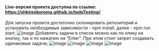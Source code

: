 #### Live-версия проекта доступна по ссылке: https://shkirenkoroma.github.io/todoTesting/

Для запуска проекта достаточно склонировать репозиторий и установить необходимые зависимости - npm install, 
далее - npm run start;
![image](https://github.com/Shkirenkoroma/todoTesting/assets/61347452/c4dfdc80-e2a4-4f37-893a-516d192b017d)
Добавлять задачи в список можно как по клику на кнопку, так и по нажатию на "Enter".
При этом стоит запрет создавать одинаковые задачи;
![image](https://github.com/Shkirenkoroma/todoTesting/assets/61347452/3bcf4e7e-be2c-445f-878b-0af72461e6cb)
![image](https://github.com/Shkirenkoroma/todoTesting/assets/61347452/f532f127-aad3-4a65-8868-4361d3f51b1f)
![image](https://github.com/Shkirenkoroma/todoTesting/assets/61347452/3c1e6ea9-940d-46f5-b90f-56fb31b36661)
![image](https://github.com/Shkirenkoroma/todoTesting/assets/61347452/a8c9105e-3d5a-49a6-bfaa-6ef01eb6a5af)
 
